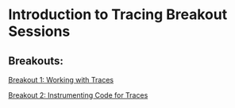 # Introduction to Tracing Breakout Sessions

## Breakouts:

[Breakout 1: Working with Traces](breakout-1-working-with-traces.md)

[Breakout 2: Instrumenting Code for Traces](breakout-2-instrumenting-code.md)
